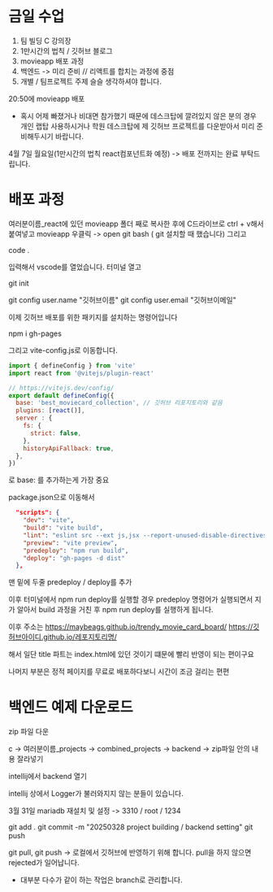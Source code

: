 # 금일 수업

1. 팀 빌딩 C 강의장
2. 1만시간의 법칙 / 깃허브 블로그
3. movieapp 배포 과정
4. 백엔드 -> 미리 준비 // 리액트를 합치는 과정에 중점
5. 개별 / 팀프로젝트 주제 슬슬 생각하셔야 합니다.

20:50에 movieapp 배포

* 혹시 어제 빠졌거나 비대면 참가했기 때문에 데스크탑에 깔려있지 않은 분의 경우 개인 랩탑 사용하시거나 학원 데스크탑에 제 깃허브 프로젝트를 다운받아서 미리 준비해두시기 바랍니다.

4월 7일 월요일(1만시간의 법칙 react컴포넌트화 예정) -> 배포 전까지는 완료 부탁드립니다.


# 배포 과정
여러분이름_react에 있던 movieapp 폴더 째로 복사한 후에
C드라이브로 ctrl + v해서 붙여넣고
movieapp 우클릭 -> open git bash ( git 설치할 때 했습니다)
그리고

code .

입력해서 vscode를 열었습니다.
터미널 열고

git init

git config user.name "깃허브이름"
git config user.email "깃허브이메일"

이제 깃허브 배포를 위한 패키지를 설치하는 명령어입니다

npm i gh-pages

그리고 vite-config.js로 이동합니다.

```js
import { defineConfig } from 'vite'
import react from '@vitejs/plugin-react'

// https://vitejs.dev/config/
export default defineConfig({
  base: 'best_moviecard_collection', // 깃허브 리포지토리와 같음
  plugins: [react()],
  server : {
    fs: {
      strict: false,
    },
    historyApiFallback: true,
  },
})
```
로 base: 를 추가하는게 가장 중요

package.json으로 이동해서

```json
  "scripts": {
    "dev": "vite",
    "build": "vite build",
    "lint": "eslint src --ext js,jsx --report-unused-disable-directives --max-warnings 0",
    "preview": "vite preview",
    "predeploy": "npm run build",
    "deploy": "gh-pages -d dist"
  },
```
맨 밑에 두줄 predeploy / deploy를 추가

이후 터미널에서
npm run deploy를 실행할 경우
predeploy 명령어가 실행되면서 지가 알아서 build 과정을 거친 후
npm run deploy를 실행하게 됩니다.

이후 주소는 
https://maybeags.github.io/trendy_movie_card_board/
https://깃허브아이디.github.io/레포지토리명/

해서 일단 title 파트는 index.html에 있던 것이기 떄문에 빨리 반영이 되는 편이구요

나머지 부분은 정적 페이지를 무료로 배포하다보니 시간이 조금 걸리는 편편


#  백엔드 예제 다운로드

zip 파일 다운

c -> 여러분이름_projects -> combined_projects -> backend -> zip파일 안의 내용 잘라넣기

intellij에서 backend 열기

intellij 상에서 Logger가 불러와지지 않는 분들이 있습니다. 

3월 31일 mariadb 재설치 및 설정 -> 3310 / root / 1234

git add .
git commit -m "20250328 project building / backend setting"
git push

git pull, git push -> 로컬에서 깃허브에 반영하기 위해 합니다.
pull을 하지 않으면 rejected가 일어납니다.

- 대부분 다수가 같이 하는 작업은 branch로 관리합니다.








